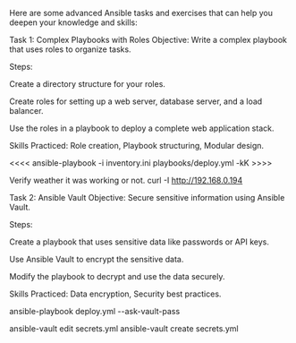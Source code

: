 Here are some advanced Ansible tasks and exercises that can help you deepen your knowledge and skills:

Task 1: Complex Playbooks with Roles
Objective: Write a complex playbook that uses roles to organize tasks.

Steps:

Create a directory structure for your roles.

Create roles for setting up a web server, database server, and a load balancer.

Use the roles in a playbook to deploy a complete web application stack.

Skills Practiced: Role creation, Playbook structuring, Modular design.


<<<<  ansible-playbook -i inventory.ini playbooks/deploy.yml -kK >>>>




Verify weather it was working or not.
curl -I http://192.168.0.194

Task 2: Ansible Vault
Objective: Secure sensitive information using Ansible Vault.

Steps:

Create a playbook that uses sensitive data like passwords or API keys.

Use Ansible Vault to encrypt the sensitive data.

Modify the playbook to decrypt and use the data securely.

Skills Practiced: Data encryption, Security best practices.


ansible-playbook deploy.yml --ask-vault-pass

ansible-vault edit secrets.yml
ansible-vault create secrets.yml



